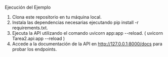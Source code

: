 Ejecución del Ejemplo

1. Clona este repositorio en tu máquina local.
2. Instala las dependencias necesarias ejecutando pip install -r requirements.txt.
3. Ejecuta la API utilizando el comando uvicorn app:app --reload. ( uvicorn Tarea2.api:app --reload )
4. Accede a la documentación de la API en http://127.0.0.1:8000/docs para probar los endpoints.